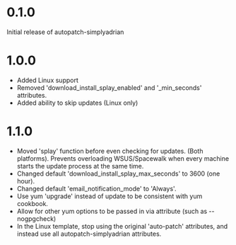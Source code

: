 # 0.1.0

Initial release of autopatch-simplyadrian

# 1.0.0

* Added Linux support
* Removed 'download_install_splay_enabled' and '_min_seconds' attributes.
* Added ability to skip updates (Linux only)

# 1.1.0

* Moved 'splay' function before even checking for updates. (Both platforms). Prevents overloading WSUS/Spacewalk when every machine starts the update process at the same time.
* Changed default 'download_install_splay_max_seconds' to 3600 (one hour).
* Changed default 'email_notification_mode' to 'Always'.
* Use yum 'upgrade' instead of update to be consistent with yum cookbook.
* Allow for other yum options to be passed in via attribute (such as --nogpgcheck)
* In the Linux template, stop using the original 'auto-patch' attributes, and instead use all autopatch-simplyadrian attributes.
